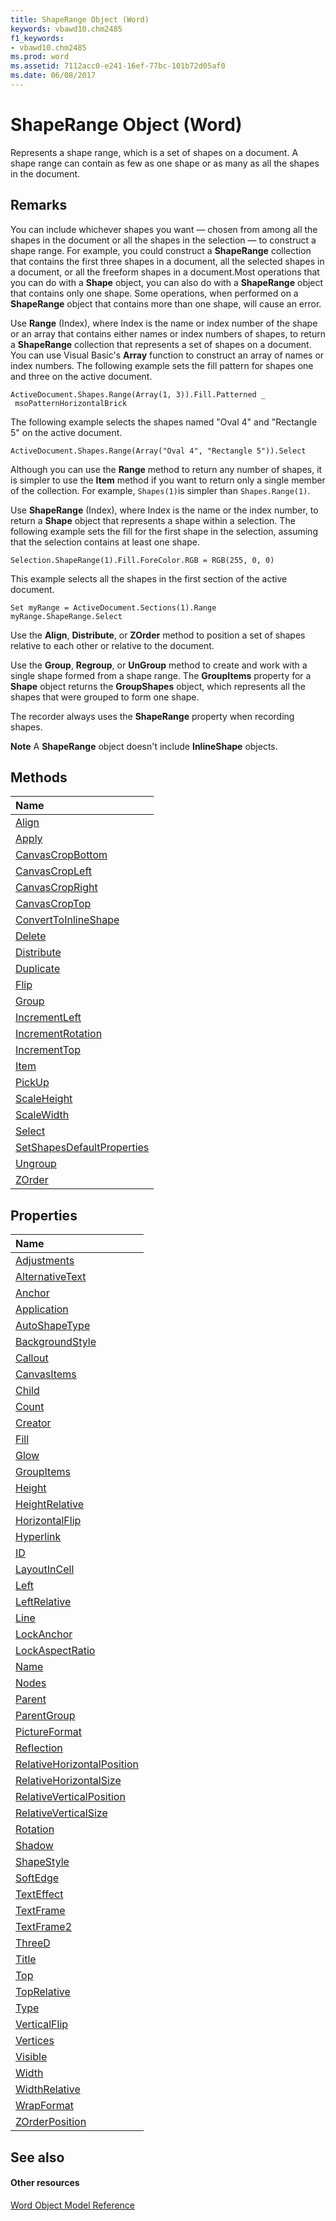 ```yaml
---
title: ShapeRange Object (Word)
keywords: vbawd10.chm2485
f1_keywords:
- vbawd10.chm2485
ms.prod: word
ms.assetid: 7112acc0-e241-16ef-77bc-101b72d05af0
ms.date: 06/08/2017
---
```



# ShapeRange Object (Word)

Represents a shape range, which is a set of shapes on a document. A shape range can contain as few as one shape or as many as all the shapes in the document. 


## Remarks

You can include whichever shapes you want — chosen from among all the shapes in the document or all the shapes in the selection — to construct a shape range. For example, you could construct a **ShapeRange** collection that contains the first three shapes in a document, all the selected shapes in a document, or all the freeform shapes in a document.Most operations that you can do with a **Shape** object, you can also do with a **ShapeRange** object that contains only one shape. Some operations, when performed on a **ShapeRange** object that contains more than one shape, will cause an error.

Use **Range** (Index), where Index is the name or index number of the shape or an array that contains either names or index numbers of shapes, to return a **ShapeRange** collection that represents a set of shapes on a document. You can use Visual Basic's **Array** function to construct an array of names or index numbers. The following example sets the fill pattern for shapes one and three on the active document.




```
ActiveDocument.Shapes.Range(Array(1, 3)).Fill.Patterned _ 
 msoPatternHorizontalBrick
```

The following example selects the shapes named "Oval 4" and "Rectangle 5" on the active document.




```
ActiveDocument.Shapes.Range(Array("Oval 4", "Rectangle 5")).Select
```

Although you can use the **Range** method to return any number of shapes, it is simpler to use the **Item** method if you want to return only a single member of the collection. For example, `Shapes(1)`is simpler than `Shapes.Range(1)`.

Use **ShapeRange** (Index), where Index is the name or the index number, to return a **Shape** object that represents a shape within a selection. The following example sets the fill for the first shape in the selection, assuming that the selection contains at least one shape.




```
Selection.ShapeRange(1).Fill.ForeColor.RGB = RGB(255, 0, 0)
```

This example selects all the shapes in the first section of the active document.




```
Set myRange = ActiveDocument.Sections(1).Range 
myRange.ShapeRange.Select
```

Use the **Align**, **Distribute**, or **ZOrder** method to position a set of shapes relative to each other or relative to the document.

Use the **Group**, **Regroup**, or **UnGroup** method to create and work with a single shape formed from a shape range. The **GroupItems** property for a **Shape** object returns the **GroupShapes** object, which represents all the shapes that were grouped to form one shape.

The recorder always uses the **ShapeRange** property when recording shapes.


 **Note**  A **ShapeRange** object doesn't include **InlineShape** objects.


## Methods



|**Name**|
|:-----|
|[Align](shaperange-align-method-word.md)|
|[Apply](shaperange-apply-method-word.md)|
|[CanvasCropBottom](shaperange-canvascropbottom-method-word.md)|
|[CanvasCropLeft](shaperange-canvascropleft-method-word.md)|
|[CanvasCropRight](shaperange-canvascropright-method-word.md)|
|[CanvasCropTop](shaperange-canvascroptop-method-word.md)|
|[ConvertToInlineShape](shaperange-converttoinlineshape-method-word.md)|
|[Delete](shaperange-delete-method-word.md)|
|[Distribute](shaperange-distribute-method-word.md)|
|[Duplicate](shaperange-duplicate-method-word.md)|
|[Flip](shaperange-flip-method-word.md)|
|[Group](shaperange-group-method-word.md)|
|[IncrementLeft](shaperange-incrementleft-method-word.md)|
|[IncrementRotation](shaperange-incrementrotation-method-word.md)|
|[IncrementTop](shaperange-incrementtop-method-word.md)|
|[Item](shaperange-item-method-word.md)|
|[PickUp](shaperange-pickup-method-word.md)|
|[ScaleHeight](shaperange-scaleheight-method-word.md)|
|[ScaleWidth](shaperange-scalewidth-method-word.md)|
|[Select](shaperange-select-method-word.md)|
|[SetShapesDefaultProperties](shaperange-setshapesdefaultproperties-method-word.md)|
|[Ungroup](shaperange-ungroup-method-word.md)|
|[ZOrder](shaperange-zorder-method-word.md)|

## Properties



|**Name**|
|:-----|
|[Adjustments](shaperange-adjustments-property-word.md)|
|[AlternativeText](shaperange-alternativetext-property-word.md)|
|[Anchor](shaperange-anchor-property-word.md)|
|[Application](shaperange-application-property-word.md)|
|[AutoShapeType](shaperange-autoshapetype-property-word.md)|
|[BackgroundStyle](shaperange-backgroundstyle-property-word.md)|
|[Callout](shaperange-callout-property-word.md)|
|[CanvasItems](shaperange-canvasitems-property-word.md)|
|[Child](shaperange-child-property-word.md)|
|[Count](shaperange-count-property-word.md)|
|[Creator](shaperange-creator-property-word.md)|
|[Fill](shaperange-fill-property-word.md)|
|[Glow](shaperange-glow-property-word.md)|
|[GroupItems](shaperange-groupitems-property-word.md)|
|[Height](shaperange-height-property-word.md)|
|[HeightRelative](shaperange-heightrelative-property-word.md)|
|[HorizontalFlip](shaperange-horizontalflip-property-word.md)|
|[Hyperlink](shaperange-hyperlink-property-word.md)|
|[ID](shaperange-id-property-word.md)|
|[LayoutInCell](shaperange-layoutincell-property-word.md)|
|[Left](shaperange-left-property-word.md)|
|[LeftRelative](shaperange-leftrelative-property-word.md)|
|[Line](shaperange-line-property-word.md)|
|[LockAnchor](shaperange-lockanchor-property-word.md)|
|[LockAspectRatio](shaperange-lockaspectratio-property-word.md)|
|[Name](shaperange-name-property-word.md)|
|[Nodes](shaperange-nodes-property-word.md)|
|[Parent](shaperange-parent-property-word.md)|
|[ParentGroup](shaperange-parentgroup-property-word.md)|
|[PictureFormat](shaperange-pictureformat-property-word.md)|
|[Reflection](shaperange-reflection-property-word.md)|
|[RelativeHorizontalPosition](shaperange-relativehorizontalposition-property-word.md)|
|[RelativeHorizontalSize](shaperange-relativehorizontalsize-property-word.md)|
|[RelativeVerticalPosition](shaperange-relativeverticalposition-property-word.md)|
|[RelativeVerticalSize](shaperange-relativeverticalsize-property-word.md)|
|[Rotation](shaperange-rotation-property-word.md)|
|[Shadow](shaperange-shadow-property-word.md)|
|[ShapeStyle](shaperange-shapestyle-property-word.md)|
|[SoftEdge](shaperange-softedge-property-word.md)|
|[TextEffect](shaperange-texteffect-property-word.md)|
|[TextFrame](shaperange-textframe-property-word.md)|
|[TextFrame2](shaperange-textframe2-property-word.md)|
|[ThreeD](shaperange-threed-property-word.md)|
|[Title](shaperange-title-property-word.md)|
|[Top](shaperange-top-property-word.md)|
|[TopRelative](shaperange-toprelative-property-word.md)|
|[Type](shaperange-type-property-word.md)|
|[VerticalFlip](shaperange-verticalflip-property-word.md)|
|[Vertices](shaperange-vertices-property-word.md)|
|[Visible](shaperange-visible-property-word.md)|
|[Width](shaperange-width-property-word.md)|
|[WidthRelative](shaperange-widthrelative-property-word.md)|
|[WrapFormat](shaperange-wrapformat-property-word.md)|
|[ZOrderPosition](shaperange-zorderposition-property-word.md)|

## See also


#### Other resources


[Word Object Model Reference](http://msdn.microsoft.com/library/be452561-b436-bb9b-6f94-3faa9a74a6fd%28Office.15%29.aspx)
